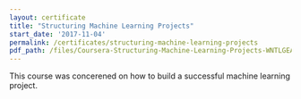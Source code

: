 ```yaml
---
layout: certificate
title: "Structuring Machine Learning Projects"
start_date: '2017-11-04'
permalink: /certificates/structuring-machine-learning-projects
pdf_path: /files/Coursera-Structuring-Machine-Learning-Projects-WNTLGEAMUKE5.pdf
---
```


This course was concerened on how to build a successful machine learning project.